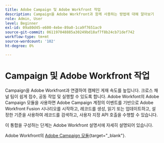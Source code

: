 ```yaml
---
title: Adobe Campaign 및 Adobe Workfront 작업
description: Campaign을 Adobe Workfront과 함께 사용하는 방법에 대해 알아보기
role: Admin, User
level: Beginner
exl-id: 09a80d45-e600-4ebe-89a0-1ca9f7651ac9
source-git-commit: 061197048885a30249bd18af7f8b24cb71def742
workflow-type: tm+mt
source-wordcount: '102'
ht-degree: 0%

---
```


# Campaign 및 Adobe Workfront 작업

Campaign을 Adobe Workfront과 연결하여 캠페인 게재 속도를 높입니다. 크로스 채널 팀이 쉽게 접수, 공동 작업 및 실행할 수 있도록 합니다. Adobe Workfont의 Adobe Campaign 모듈을 사용하면 Adobe Campaign 계정의 이벤트를 기반으로 Adobe Workfront Fusion 시나리오를 시작하고, 레코드를 생성, 읽기 또는 업데이트하고, 설정한 기준을 사용하여 레코드를 검색하고, 사용자 지정 API 호출을 수행할 수 있습니다.


이 통합을 구성하는 단계는 Adobe Workfront 설명서에 자세히 설명되어 있습니다.


Adobe Workfront의 [Adobe Campaign 모듈](https://experienceleague.adobe.com/docs/workfront/using/adobe-workfront-fusion/fusion-apps-and-modules/adobe-campaign-classic-connector.html){target="_blank"}.
